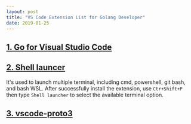 ```yaml
---
layout: post
title: "VS Code Extension List for Golang Developer"
date: 2019-01-25
---
```


## [1. Go for Visual Studio Code](https://marketplace.visualstudio.com/items?itemName=ms-vscode.Go)


## [2. Shell launcer](https://marketplace.visualstudio.com/items?itemName=Tyriar.shell-launcher)

It's used to launch multiple terminal, including cmd, powershell, git bash, and bash WSL. After successfully install the extension, use `Ctr+Shift+P` then type `Shell launcher` to select the available terminal option.

## [3. vscode-proto3](https://marketplace.visualstudio.com/items?itemName=zxh404.vscode-proto3)